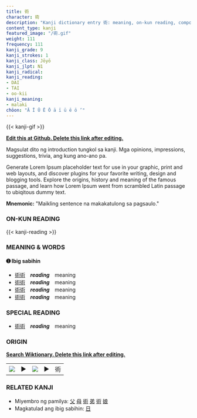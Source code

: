 ```yaml
---
title: 術
character: 術
description: "Kanji dictionary entry 術: meaning, on-kun reading, compounds, origin, related kanji"
content_type: kanji
featured_image: "/術.gif"
weight: 111
frequency: 111
kanji_grade: 9
kanji_strokes: 1
kanji_class: Jōyō
kanji_jlpt: N1
kanji_radical: 
kanji_reading: 
- DAI
- TAI
- oo-kii
kanji_meaning:
- malaki
chōon: "Ā Ī Ū Ē Ō ā ī ū ē ō ’"
---
```

[//]: # (Don't edit the line below. Kanji animated GIF code is automatically generated.)
{{< kanji-gif >}}

[//]: # (Edit below this line.)

**[Edit this at Github. Delete this link after editing.](https://github.com/tim0g/tim/tree/main/content/kanji/術/index.md)**

Magsulat dito ng introduction tungkol sa kanji. Mga opinions, impressions, suggestions, trivia, ang kung ano-ano pa.

Generate Lorem Ipsum placeholder text for use in your graphic, print and web layouts, and discover plugins for your favorite writing, design and blogging tools. Explore the origins, history and meaning of the famous passage, and learn how Lorem Ipsum went from scrambled Latin passage to ubiqitous dummy text.
 
**Mnemonic:** "Maikling sentence na makakatulong sa pagsaulo."

### ON-KUN READING

[//]: # (Don't edit the line below. ON-KUN READING code is automatically generated.)
{{< kanji-reading >}}

### MEANING & WORDS

#### ➊ **Ibig sabihin**
  - [術](../術)[術](../術)　***reading***　meaning
  - [術](../術)[術](../術)　***reading***　meaning
  - [術](../術)[術](../術)　***reading***　meaning
  - [術](../術)[術](../術)　***reading***　meaning

### SPECIAL READING
  - [術](../術)[術](../術)　***reading***　meaning

### ORIGIN

**[Search Wiktionary. Delete this link after editing.](https://wiktionary.org/wiki/術)**
<table class="kanji-table"><tr><td>
<img src="60px-術-bronze.svg.png">
</td><td>▶</td><td>
<img src="60px-術-oracle.svg.png">
</td><td>▶</td>
<td class="kanji-origin">術</td>
</tr></table>

### RELATED KANJI
- Miyembro ng pamilya: [父](../父) [母](../母) [術](../術) [弟](../弟) [術](../術) [娘](../娘)
- Magkatulad ang ibig sabihin: [日](../日)
